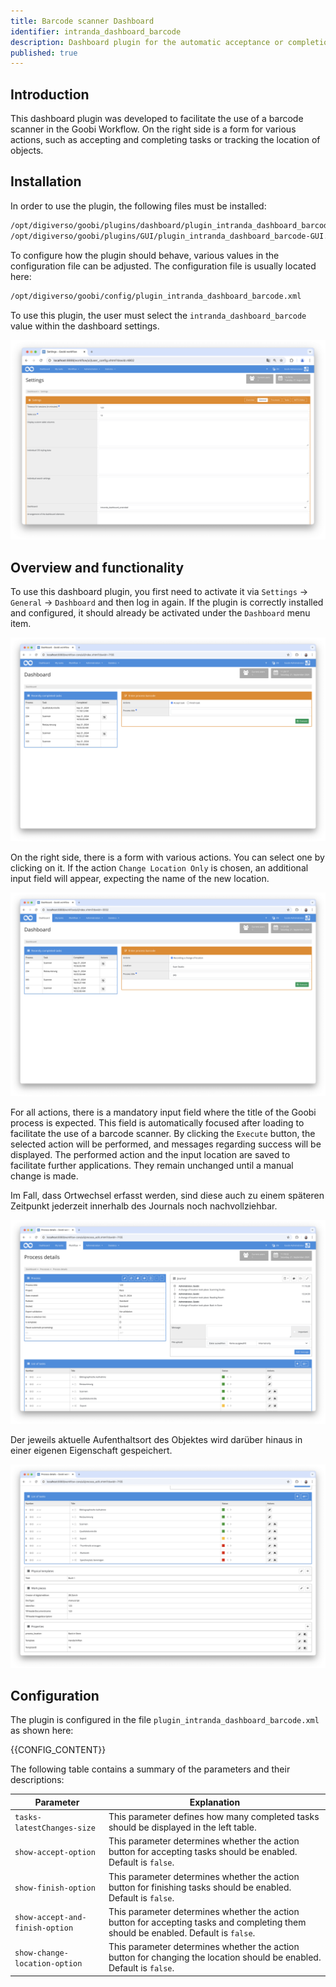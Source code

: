 ```yaml
---
title: Barcode scanner Dashboard
identifier: intranda_dashboard_barcode
description: Dashboard plugin for the automatic acceptance or completion of workflow steps and for changing location details using a barcode scanner
published: true
---
```


## Introduction
This dashboard plugin was developed to facilitate the use of a barcode scanner in the Goobi Workflow. On the right side is a form for various actions, such as accepting and completing tasks or tracking the location of objects.

## Installation
In order to use the plugin, the following files must be installed:

```bash
/opt/digiverso/goobi/plugins/dashboard/plugin_intranda_dashboard_barcode.jar
/opt/digiverso/goobi/plugins/GUI/plugin_intranda_dashboard_barcode-GUI.jar
```

To configure how the plugin should behave, various values in the configuration file can be adjusted. The configuration file is usually located here: 


```bash
/opt/digiverso/goobi/config/plugin_intranda_dashboard_barcode.xml
```

To use this plugin, the user must select the `intranda_dashboard_barcode` value within the dashboard settings.

![Selection of the dashboard in the user settings](screen1_en.png)

## Overview and functionality
To use this dashboard plugin, you first need to activate it via `Settings` -> `General` -> `Dashboard` and then log in again. If the plugin is correctly installed and configured, it should already be activated under the `Dashboard` menu item.

![Accepting and completing tasks](screen2_en.png)

On the right side, there is a form with various actions. You can select one by clicking on it. If the action `Change Location Only` is chosen, an additional input field will appear, expecting the name of the new location. 

![Recording a change of location](screen3_en.png)

For all actions, there is a mandatory input field where the title of the Goobi process is expected. This field is automatically focused after loading to facilitate the use of a barcode scanner. By clicking the `Execute` button, the selected action will be performed, and messages regarding success will be displayed. The performed action and the input location are saved to facilitate further applications. They remain unchanged until a manual change is made.

Im Fall, dass Ortwechsel erfasst werden, sind diese auch zu einem späteren Zeitpunkt jederzeit innerhalb des Journals noch nachvollziehbar.

![Stored information on the change of location in the journal](screen4_en.png)

Der jeweils aktuelle Aufenthaltsort des Objektes wird darüber hinaus in einer eigenen Eigenschaft gespeichert.

![Current location within a property](screen5_en.png)


## Configuration
The plugin is configured in the file `plugin_intranda_dashboard_barcode.xml` as shown here:

{{CONFIG_CONTENT}}

The following table contains a summary of the parameters and their descriptions:

Parameter               | Explanation
------------------------|------------------------------------
| `tasks-latestChanges-size`      | This parameter defines how many completed tasks should be displayed in the left table. |
| `show-accept-option`            | This parameter determines whether the action button for accepting tasks should be enabled. Default is `false`. |
| `show-finish-option`            | This parameter determines whether the action button for finishing tasks should be enabled. Default is `false`. |
| `show-accept-and-finish-option` | This parameter determines whether the action button for accepting tasks and completing them should be enabled. Default is `false`. |
| `show-change-location-option`   | This parameter determines whether the action button for changing the location should be enabled. Default is `false`. |
